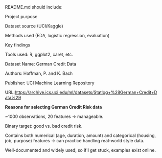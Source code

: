 






README.md should include:

Project purpose

Dataset source (UCI/Kaggle)

Methods used (EDA, logistic regression, evaluation)

Key findings

Tools used: R, ggplot2, caret, etc.



Dataset Name: German Credit Data

Authors: Hoffman, P. and K. Bach

Publisher: UCI Machine Learning Repository

URL:<https://archive.ics.uci.edu/ml/datasets/Statlog+%28German+Credit+Data%29>





**Reasons for selecting German Credit Risk data**

~1000 observations, 20 features → manageable.

Binary target: good vs. bad credit risk.

Contains both numerical (age, duration, amount) and categorical (housing, job, purpose) features → can practice handling real-world style data.

Well-documented and widely used, so if I get stuck, examples exist online.
